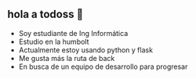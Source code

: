 ## hola a todoss 👋

- Soy estudiante de Ing Informática
- Estudio en la humbolt
- Actualmente estoy usando python y flask
- Me gusta más la ruta de back
- En busca de un equipo de desarrollo para progresar
<!--
**silvaanthony2005/silvaanthony2005** is a ✨ _special_ ✨ repository because its `README.md` (this file) appears on your GitHub profile.

Here are some ideas to get you started:

- 🔭 I’m currently working on ...
- 🌱 I’m currently learning ...
- 👯 I’m looking to collaborate on ...
- 🤔 I’m looking for help with ...
- 💬 Ask me about ...
- 📫 How to reach me: ...
- 😄 Pronouns: ...
- ⚡ Fun fact: ...
-->
